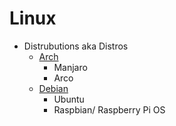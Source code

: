 # Linux

* Distrubutions aka Distros
    - [Arch](docs/Arch.md)
        + Manjaro
        + Arco
    - [Debian](docs/Debian.md)
        + Ubuntu
        + Raspbian/ Raspberry Pi OS
